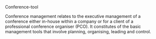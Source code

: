 Conference-tool
	
Conference management relates to the executive management of a conference either in-house within a company or for a
client of a professional conference organiser (PCO). It constitutes of the basic management tools that involve planning,
organising, leading and control.

